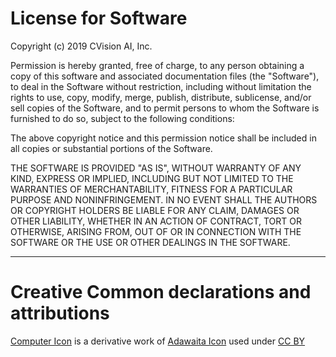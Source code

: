# License for Software

Copyright (c) 2019 CVision AI, Inc.

Permission is hereby granted, free of charge, to any person obtaining a copy
of this software and associated documentation files (the "Software"), to deal
in the Software without restriction, including without limitation the rights
to use, copy, modify, merge, publish, distribute, sublicense, and/or sell
copies of the Software, and to permit persons to whom the Software is
furnished to do so, subject to the following conditions:

The above copyright notice and this permission notice shall be included in all
copies or substantial portions of the Software.

THE SOFTWARE IS PROVIDED "AS IS", WITHOUT WARRANTY OF ANY KIND, EXPRESS OR
IMPLIED, INCLUDING BUT NOT LIMITED TO THE WARRANTIES OF MERCHANTABILITY,
FITNESS FOR A PARTICULAR PURPOSE AND NONINFRINGEMENT. IN NO EVENT SHALL THE
AUTHORS OR COPYRIGHT HOLDERS BE LIABLE FOR ANY CLAIM, DAMAGES OR OTHER
LIABILITY, WHETHER IN AN ACTION OF CONTRACT, TORT OR OTHERWISE, ARISING FROM,
OUT OF OR IN CONNECTION WITH THE SOFTWARE OR THE USE OR OTHER DEALINGS IN THE
SOFTWARE.

-----------

# Creative Common declarations and attributions

[Computer Icon](main/static/images/computer.jpg) is a derivative work of [Adawaita Icon](https://github.com/GNOME/adwaita-icon-theme/blob/mainline/Adwaita/512x512/devices/computer.png) used under [CC BY](https://creativecommons.org/licenses/by-sa/3.0/)
